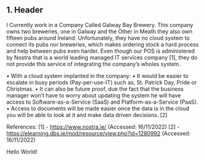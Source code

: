 ## 1. Header

I Currently work in a Company Called Galway Bay Brewery. This company owns two breweries, one in Galway and the Other in Meath they also own fifteen pubs around Ireland. Unfortunately, they have no cloud system to connect its pubs nor breweries, which makes ordering stock a hard process and help between pubs even harder. Even though our POS is administered by Nostra that is a world leading managed IT services company [1], they do not provide this service of integrating the company’s wholes system. 

•	With a cloud system implanted in the company:
•	It would be easier to escalate in busy periods (Pay-per-use-IT) such as, St. Patrick Day, Pride or Christmas. 
•	It can also be future proof, due the fact that the business manager won’t have to worry about updating the system he will have access to Software-as-a-Service (SaaS) and Platform-as-a-Service (PaaS). 
•	Access to documents will be made easier once the data is in the cloud you will be able to look at it and make data driven decisions. [2]



References: 
[1] - https://www.nostra.ie/ (Accessed: 16/11/2022)
[2] - https://elearning.dbs.ie/mod/resource/view.php?id=1280992 (Accessed: 16/11/2022)

Hello World!
